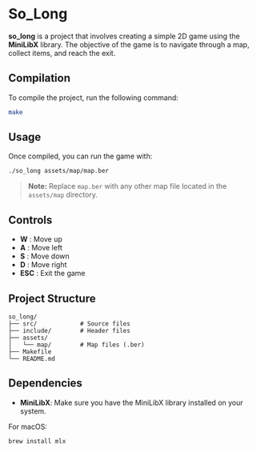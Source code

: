 # So_Long

**so_long** is a project that involves creating a simple 2D game using the **MiniLibX** library. The objective of the game is to navigate through a map, collect items, and reach the exit.

## Compilation

To compile the project, run the following command:

```bash
make
```

## Usage

Once compiled, you can run the game with:

```bash
./so_long assets/map/map.ber
```

> **Note:** Replace `map.ber` with any other map file located in the `assets/map` directory.

## Controls

- **W** : Move up  
- **A** : Move left  
- **S** : Move down  
- **D** : Move right  
- **ESC** : Exit the game  

## Project Structure

```
so_long/
├── src/            # Source files
├── include/        # Header files
├── assets/
│   └── map/        # Map files (.ber)
├── Makefile
└── README.md
```

## Dependencies

- **MiniLibX**: Make sure you have the MiniLibX library installed on your system.
  
For macOS:
```bash
brew install mlx
```
